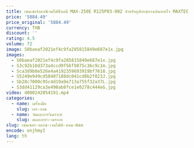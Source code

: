 ```yaml
---
title: เซนเซอร์ออกซิเจนไฟฟ้าเคมี MAX-250E R125P03-002 สําหรับอุปกรณ์ทางเดินหายใจ MAXTEC เซ็นเซอร์ก๊าซแบตเตอรี่เซนเซอร์เซลล์ออกไซด์ MAX-250
price: '5884.49'
price_original: '5884.49'
currency: THB
discount: ''
rating: 4.5
volume: 72
image: S0baeaf2021ef4c9fa285815849e687e1x.jpg
images:
  - S0baeaf2021ef4c9fa285815849e687e1x.jpg
  - S3c92b10d373a4ccd9f56f9875c36c9c1m.jpg
  - Sca3d9b8e526e4a4192359693919bf7618.jpg
  - S5249e949cd58407188dc041cd8b2f823J.jpg
  - Sb28c7000c95c4d19a9e713a755f32a37L.jpg
  - S3dd41129ca3e498ab8fce1e0278c444eG.jpg
video: 4000242054191.mp4
categories:
  - name: เครื่องมือ
    slug: เคร-องม
  - name: วัดและการวิเคราะห์
    slug: ดและการว-เคราะห
slug: เซนเซอร-ออกซ-เจนไฟฟ-าเคม-max
encode: onjhmyI
lang: th
---
```

  
